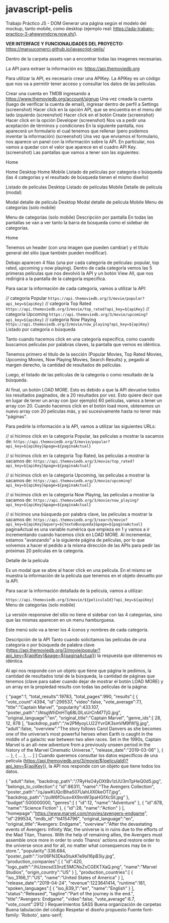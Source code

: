 # javascript-pelis

Trabajo Práctico JS - DOM
Generar una página según el modelo del mockup, tanto mobile, como desktop (ejemplo real: https://ada-trabajo-practico-3-ahewymdcrw.now.sh/).

<b>VER INTERFACE Y FUNCIONALIDADES DEL PROYECTO:</b> https://maruucomerci.github.io/javascript-pelis/

Dentro de la carpeta assets van a encontrar todas las imagenes necesarias.

La API para extraer la información es: https://api.themoviedb.org

Para utilizar la API, es necesario crear una APIKey. La APIKey es un código que nos va a permitir tener acceso y consultar los datos de las películas.

Crear una cuenta en TMDB ingresando a https://www.themoviedb.org/account/signup
Una vez creada la cuenta (luego de verificar la cuenta de email), ingresar dentro de perfil a Settings (screenshot)
Hacer click en la opción API, que se encuentra en el menu del lado izquierdo (screenshot)
Hacer click en el botón Create (screenshot)
Hacer click en la opción Developer (screenshot)
Nos va a pedir una aceptación de términos y condiciones
En la siguiente pantalla, nos aparecerá un formulario el cual tenemos que rellenar (pero podemos inventar la información) (screenshot)
Una vez que enviamos el formulario, nos aparece un panel con la información sobre la API. En particular, nos vamos a quedar con el valor que aparece en el cuadro API Key. (screenshot)
Las pantallas que vamos a tener son las siguientes:

Home

Home Desktop
Home Mobile
Listado de películas por categoría o búsqueda (las 4 categorías y el resultado de búsqueda tienen el mismo diseño)

Listado de películas Desktop
Listado de películas Mobile
Detalle de película (modal)

Modal detalle de película Desktop
Modal detalle de película Mobile
Menu de categorías (solo mobile)

Menu de categorías (solo mobile)
Descripción por pantalla
En todas las pantallas se van a ver tanto la barra de búsqueda como el sidebar de categorías.

Home

Tenemos un header (con una imagen que pueden cambiar) y el título general del sitio (que también pueden modificar).

Debajo aparecen 4 filas (una por cada categoría de películas: popular, top rated, upcoming y now playing). Dentro de cada categoría vemos las 5 primeras películas que nos devolvió la API y un botón View All, que nos redirigirá a la pantalla de la categoría específica.

Para sacar la información de cada categoría, vamos a utilizar la API:

// categoria Popular
`https://api.themoviedb.org/3/movie/popular?api_key=${apiKey}`
// categoría Top Rated
`https://api.themoviedb.org/3/movie/top_rated?api_key=${apiKey}`
// categoría Upcoming
`https://api.themoviedb.org/3/movie/upcoming?api_key=${apiKey}`
// categoría Now Playing
`https://api.themoviedb.org/3/movie/now_playing?api_key=${apiKey}`
Listado por categoría o búsqueda

Tanto cuando hacemos click en una categoría específica, como cuando buscamos peliculas por palabras claves, la pantalla que vemos es idéntica.

Tenemos primero el titulo de la sección (Popular Movies, Top Rated Movies, Upcoming Movies, Now Playing Movies, Search Results) y, pegado al margen derecho, la cantidad de resultados de películas.

Luego, el listado de las películas de la categoría o como resultado de la búsqueda.

Al final, un botón LOAD MORE. Esto es debido a que la API devuelve todos los resultados paginados, de a 20 resultados por vez. Esto quiere decir que en lugar de tener un array con (por ejemplo) 60 películas, vamos a tener un array con 20. Cuando hacemos click en el botón load more, obtenemos un nuevo array con 20 peliculas más, y así sucesivamente hasta no tener más "páginas".

Para pedirle la información a la API, vamos a utilizar las siguientes URLs:

// si hicimos click en la categoria Popular, las peliculas a mostrar la sacamos de:
`https://api.themoviedb.org/3/movie/popular?api_key=${apiKey}&page=${paginaActual}`

// si hicimos click en la categoria Top Rated, las peliculas a mostrar la sacamos de:
`https://api.themoviedb.org/3/movie/top_rated?api_key=${apiKey}&page=${paginaActual}`

// si hicimos click en la categoria Upcoming, las peliculas a mostrar la sacamos de:
`https://api.themoviedb.org/3/movie/upcoming?api_key=${apiKey}&page=${paginaActual}`

// si hicimos click en la categoria Now Playing, las peliculas a mostrar la sacamos de:
`https://api.themoviedb.org/3/movie/now_playing?api_key=${apiKey}&page=${paginaActual}`

// si hicimos una búsqueda por palabra clave, las peliculas a mostrar la sacamos de:
`https://api.themoviedb.org/3/search/movie?api_key=${apiKey}&query=${textoBusqueda}&page=${paginaActual}`
paginaActual es una variable numérica que empieza en 1 y vamos a ir incrementando cuando hacemos click en LOAD MORE. Al incrementar, estamos "avanzando" a la siguiente página de películas, por lo que volvemos a hacer el pedido a la misma dirección de las APIs para pedir las próximas 20 películas en la categoría.

Detalle de la película

Es un modal que se abre al hacer click en una película. En el mismo se muestra la información de la película que tenemos en el objeto devuelto por la API.

Para sacar la información detallada de la pelicula, vamos a utilizar:

`https://api.themoviedb.org/3/movie/${peliculaId}?api_key=${apiKey}`
Menu de categorías (solo mobile)

La versión responsive del sitio no tiene el sidebar con las 4 categorías, sino que las mismas aparecen en un menu hamburguesa.

Este menú solo va a tener los 4 íconos y nombres de cada categoría.

Descripción de la API
Tanto cuando solicitamos las peliculas de una categoría o por búsqueda de palabra clave (https://api.themoviedb.org/3/movie/popular?api_key=${apiKey}&page=${paginaActual}) la respuesta que obtenemos es idéntica.

Al api nos responde con un objeto que tiene que página le pedimos, la cantidad de resultados total de la búsqueda, la cantidad de páginas que tenemos (clave para saber cuando dejar de mostrar el botón LOAD MORE) y un array en la propiedad results con todas las películas de la página:

{
  "page":1,
  "total_results":19783,
  "total_pages":990,
  "results":[
      {
        "vote_count":4394,
        "id":299537,
        "video":false,
        "vote_average":7.1,
        "title":"Captain Marvel",
        "popularity":433.107,
        "poster_path":"\/AtsgWhDnHTq68L0lLsUrCnM7TjG.jpg",
        "original_language":"en",
        "original_title":"Captain Marvel",
        "genre_ids":[
            28,
            12,
            878
        ],
        "backdrop_path":"\/w2PMyoyLU22YvrGK3smVM9fW1jj.jpg",
        "adult":false,
        "overview":"The story follows Carol Danvers as she becomes one of the universe’s most powerful heroes when Earth is caught in the middle of a galactic war between two alien races. Set in the 1990s, Captain Marvel is an all-new adventure from a previously unseen period in the history of the Marvel Cinematic Universe.",
        "release_date":"2019-03-06"
      },
      { ... },
      { ... },
      ...
  ]
}
Cuando queremos consultar los datos específicos de una película (https://api.themoviedb.org/3/movie/${peliculaId}?api_key=${apiKey}), la API nos responde con un objeto que tiene todos los datos.

{
  "adult":false,
  "backdrop_path":"/7RyHsO4yDXtBv1zUU3mTpHeQ0d5.jpg",
  "belongs_to_collection":{
      "id":86311,
      "name":"The Avengers Collection",
      "poster_path":"/qJawKUQcIBha507UahUlX0keOT7.jpg",
      "backdrop_path":"/zuW6fOiusv4X9nnW3paHGfXcSll.jpg"
  },
  "budget":500000000,
  "genres":[
      {
        "id":12,
        "name":"Adventure"
      },
      {
        "id":878,
        "name":"Science Fiction"
      },
      {
        "id":28,
        "name":"Action"
      }
  ],
  "homepage":"https://www.marvel.com/movies/avengers-endgame",
  "id":299534,
  "imdb_id":"tt4154796",
  "original_language":"en",
  "original_title":"Avengers: Endgame",
  "overview":"After the devastating events of Avengers: Infinity War, the universe is in ruins due to the efforts of the Mad Titan, Thanos. With the help of remaining allies, the Avengers must assemble once more in order to undo Thanos' actions and restore order to the universe once and for all, no matter what consequences may be in store.",
  "popularity":336.684,
  "poster_path":"/or06FN3Dka5tukK1e9sl16pB3iy.jpg",
  "production_companies":[
      {
        "id":420,
        "logo_path":"/hUzeosd33nzE5MCNsZxCGEKTXaQ.png",
        "name":"Marvel Studios",
        "origin_country":"US"
      }
  ],
  "production_countries":[
      {
        "iso_3166_1":"US",
        "name":"United States of America"
      }
  ],
  "release_date":"2019-04-24",
  "revenue":1223641414,
  "runtime":181,
  "spoken_languages":[
      {
        "iso_639_1":"en",
        "name":"English"
      }
  ],
  "status":"Released",
  "tagline":"Part of the journey is the end.",
  "title":"Avengers: Endgame",
  "video":false,
  "vote_average":8.7,
  "vote_count":2912
}
Requerimientos
SASS
Buena organización de carpetas
Buena tabulación del código
Respetar el diseño propuesto
Fuente
font-family: 'Roboto', sans-serif;
<link href="https://fonts.googleapis.com/css?family=Roboto:300,400,500&amp;subset=cyrillic" rel="stylesheet">
